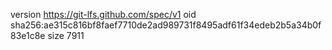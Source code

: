 version https://git-lfs.github.com/spec/v1
oid sha256:ae315c816bf8faef7710de2ad989731f8495adf61f34edeb2b5a34b0f83e1c8e
size 7911
